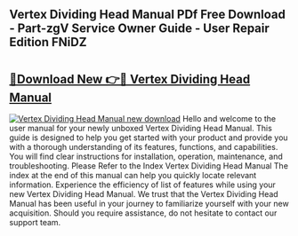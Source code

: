 ## Vertex Dividing Head Manual PDf Free Download - Part-zgV Service Owner Guide - User Repair Edition FNiDZ

# <h2><a href="http://cf17367.oget.top/?id=Vertex+Dividing+Head+Manual">🔗Download New 👉🔴 Vertex Dividing Head Manual</a></h2>

[![Vertex Dividing Head Manual new download](https://i.imgur.com/5g1atiW.png)](http://cf17367.oget.top/?id=Vertex+Dividing+Head+Manual)
Hello and welcome to the user manual for your newly unboxed Vertex Dividing Head Manual. This guide is designed to help you get started with your product and provide you with a thorough understanding of its features, functions, and capabilities. You will find clear instructions for installation, operation, maintenance, and troubleshooting. Please Refer to the Index Vertex Dividing Head Manual The index at the end of this manual can help you quickly locate relevant information. Experience the efficiency of list of features while using your new Vertex Dividing Head Manual. We trust that the Vertex Dividing Head Manual has been useful in your journey to familiarize yourself with your new acquisition. Should you require assistance, do not hesitate to contact our support team.
